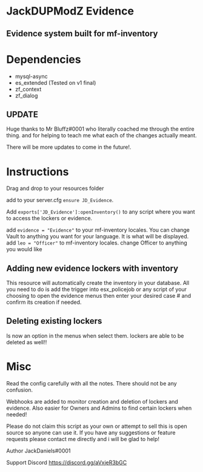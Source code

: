 # JackDUPModZ Evidence
## Evidence system built for mf-inventory

# Dependencies
- mysql-async
- es_extended (Tested on v1 final)
- zf_context
- zf_dialog

## UPDATE

Huge thanks to Mr Bluffz#0001 who literally coached me through the entire thing. and for helping to teach me what each of the changes actually meant.

There will be more updates to come in the future!.


# Instructions
Drag and drop to your resources folder

add to your server.cfg `ensure JD_Evidence`.

Add `exports['JD_Evidence']:openInventory()` to any script where you want to access the lockers or evidence.

add `evidence = "Evidence"` to your mf-inventory locales. You can change Vault to anything you want for your language. It is what will be displayed.
add `leo = "Officer"` to mf-inventory locales. change Officer to anything you would like

## Adding new evidence lockers with inventory

This resource will automatically create the inventory in your database. All you need to do is add the trigger into esx_policejob or any script of your choosing to open the evidence menus then enter your desired case # and confirm its creation if needed.

## Deleting existing lockers

Is now an option in the menus when select them. lockers are able to be deleted as well!!

# Misc

Read the config carefully with all the notes. There should not be any confusion.

Webhooks are added to monitor creation and deletion of lockers and evidence. Also easier for Owners and Admins to find certain lockers when needed!

Please do not claim this script as your own or attempt to sell this is open source so anyone can use it. If you have any suggestions or feature requests please contact me directly and i will be glad to help!

Author JackDaniels#0001

Support Discord https://discord.gg/aVxjeR3bGC

